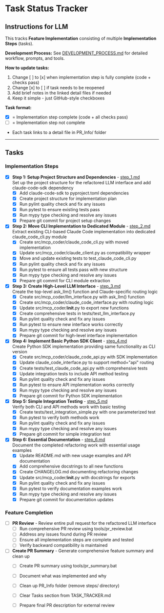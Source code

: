 # Task Status Tracker

## Instructions for LLM

This tracks **Feature Implementation** consisting of multiple **Implementation Steps** (tasks).

**Development Process:** See [DEVELOPMENT_PROCESS.md](./DEVELOPMENT_PROCESS.md) for detailed workflow, prompts, and tools.

**How to update tasks:**
1. Change [ ] to [x] when implementation step is fully complete (code + checks pass)
2. Change [x] to [ ] if task needs to be reopened
3. Add brief notes in the linked detail files if needed
4. Keep it simple - just GitHub-style checkboxes

**Task format:**
- [x] = Implementation step complete (code + all checks pass)
- [ ] = Implementation step not complete
- Each task links to a detail file in PR_Info/ folder

---

## Tasks

### Implementation Steps

- [x] **Step 1: Setup Project Structure and Dependencies** - [step_1.md](steps/step_1.md)  
  Set up the project structure for the refactored LLM interface and add claude-code-sdk dependency
  - [x] Add claude-code-sdk to pyproject.toml dependencies
  - [x] Create project structure for implementation plan
  - [x] Run pylint quality check and fix any issues
  - [x] Run pytest to ensure existing tests pass
  - [x] Run mypy type checking and resolve any issues
  - [x] Prepare git commit for project setup changes

- [x] **Step 2: Move CLI Implementation to Dedicated Module** - [step_2.md](steps/step_2.md)  
  Extract existing CLI-based Claude Code implementation into dedicated claude_code_cli.py module
  - [x] Create src/mcp_coder/claude_code_cli.py with moved implementation
  - [x] Update src/mcp_coder/claude_client.py as compatibility wrapper
  - [x] Move and update existing tests to test_claude_code_cli.py
  - [x] Run pylint quality check and fix any issues
  - [x] Run pytest to ensure all tests pass with new structure
  - [x] Run mypy type checking and resolve any issues
  - [x] Prepare git commit for CLI module extraction

- [x] **Step 3: Create High-Level LLM Interface** - [step_3.md](steps/step_3.md)  
  Create the top-level ask_llm() function and Claude-specific routing logic
  - [x] Create src/mcp_coder/llm_interface.py with ask_llm() function
  - [x] Create src/mcp_coder/claude_code_interface.py with routing logic
  - [x] Update src/mcp_coder/__init__.py to export new functions
  - [x] Create comprehensive tests in tests/test_llm_interface.py
  - [x] Run pylint quality check and fix any issues
  - [x] Run pytest to ensure new interface works correctly
  - [x] Run mypy type checking and resolve any issues
  - [x] Prepare git commit for high-level interface implementation

- [x] **Step 4: Implement Basic Python SDK Client** - [step_4.md](steps/step_4.md)  
  Create Python SDK implementation providing same functionality as CLI version
  - [x] Create src/mcp_coder/claude_code_api.py with SDK implementation
  - [x] Update claude_code_interface.py to support method="api" routing
  - [x] Create tests/test_claude_code_api.py with comprehensive tests
  - [x] Update integration tests to include API method testing
  - [x] Run pylint quality check and fix any issues
  - [x] Run pytest to ensure API implementation works correctly
  - [x] Run mypy type checking and resolve any issues
  - [x] Prepare git commit for Python SDK implementation

- [x] **Step 5: Simple Integration Testing** - [step_5.md](steps/step_5.md)  
  Verify both CLI and API methods work with basic testing
  - [x] Create tests/test_integration_simple.py with one parameterized test
  - [x] Run pytest to verify both methods work
  - [x] Run pylint quality check and fix any issues
  - [x] Run mypy type checking and resolve any issues
  - [x] Prepare git commit for simple integration test

- [x] **Step 6: Essential Documentation** - [step_6.md](steps/step_6.md)  
  Document the completed refactoring work with essential usage examples
  - [x] Update README.md with new usage examples and API documentation
  - [x] Add comprehensive docstrings to all new functions
  - [x] Create CHANGELOG.md documenting refactoring changes
  - [x] Update src/mcp_coder/__init__.py with docstrings for exports
  - [x] Run pylint quality check and fix any issues
  - [x] Run pytest to verify documentation examples work
  - [x] Run mypy type checking and resolve any issues
  - [x] Prepare git commit for documentation updates

### Feature Completion

- [ ] **PR Review** - Review entire pull request for the refactored LLM interface  
  - [ ] Run comprehensive PR review using tools/pr_review.bat
  - [ ] Address any issues found during PR review
  - [ ] Ensure all implementation steps are complete and tested
  - [ ] Verify backward compatibility is maintained

- [ ] **Create PR Summary** - Generate comprehensive feature summary and clean up  
  - [ ] Create PR summary using tools/pr_summary.bat
  - [ ] Document what was implemented and why
  - [ ] Clean up PR_Info folder (remove steps/ directory)
  - [ ] Clear Tasks section from TASK_TRACKER.md
  - [ ] Prepare final PR description for external review

